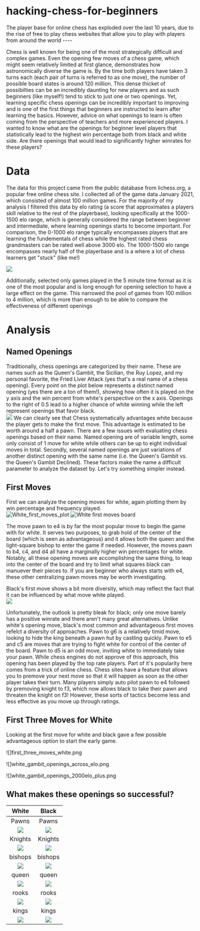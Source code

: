 # hacking-chess-for-beginners
The player base for online chess has exploded over the last 10 years, due to the rise of free to play chess websites that allow you to play with players from around the world ----

Chess is well known for being one of the most strategically difficult and complex games.  Even the opening few moves of a chess game, which might seem relatively limited at first glance, demonstrates how astronomically diverse the game is.  By the time both players have taken 3 turns each (each pair of turns is referred to as one move), the number of possible board states is around 120 million.  This dense thicket of possibilties can be an incredibly daunting for new players and as such beginners (like myself!) tend to stick to just one or two openings.  Yet, learning specific chess openings can be incredibly important to improving and is one of the first things that beginners are instructed to learn after learning the basics.  However, advice on what openings to learn is often coming from the perspective of teachers and more experienced players.  I wanted to know what are the openings for beginner level players that statistically lead to the highest win percentage both from black and white side.  Are there openings that would lead to significantly higher winrates for these players?

# Data
The data for this project came from the public database from lichess.org, a popular free online chess site.  I collected all of the game data January 2021, which consisted of almost 100 million games.  For the majority of my analysis I filtered this data by elo rating (a score that approximates a players skill relative to the rest of the playerbase), looking specifically at the 1000-1500 elo range, which is generally considered the range between beginner and intermediate, where learning openings starts to become important.  For comparison, the 0-1000 elo range typically encompasses players that are learning the fundementals of chess while the highest rated chess grandmasters can be rated well above 3000 elo.  The 1000-1500 elo range encompasses nearly half of the playerbase and is a where a lot of chess learners get "stuck" (like me!)

![](images/player_elo_plot.png)


Additionally, selected only games played in the 5 minute time format as it is one of the most popular and is long enough for opening selection to have a large effect on the game.  This narrowed the pool of games from 100 million to 4 million, which is more than enough to be able to compare the effectiveness of different openings  

# Analysis

## Named Openings
Traditionally, chess openings are categorized by their name.  These are names such as the Queen's Gambit, the Sicilian, the Ruy Lopez, and my personal favorite, the Fried Liver Attack (yes that's a real name of a chess opening).  Every point on the plot below represents a distinct named opening (yes there are a ton of them!), showing how often it is played on the y axis and the win percent from white's perspective on the x axis.  Openings to the right of 0.5 lead to a higher chance of white winning while the left represent openings that favor black.    
![](images/named_openings.png)
We can clearly see that Chess systematically advantages white because the player gets to make the first move.  This advantage is estimated to be worth around a half a pawn.  There are a few issues with evaluating chess openings based on their name. Named opening are of variable length, some only consist of 1 move for white while others can be up to eight individual moves in total.  Secondly, several named openings are just variations of another distinct opening with the same name (i.e. the Queen's Gambit vs. the Queen's Gambit Declined).  These factors make the name a difficult parameter to analyze the dataset by.  Let's try something simpler instead.

## First Moves
First we can analyze the opening moves for white, again plotting them by win percentage and frequency played.  
![White_first_moves_plot](images/white_first_moves_plot.png)  ![White first moves board](images/white_first_moves_board_med.png)

The move pawn to e4 is by far the most popular move to begin the game with for white.  It serves two purposes, to grab hold of the center of the board (which is seen as advantageous) and it allows both the queen and the light-square bishop to enter the game if needed.  However, the moves pawn to b4, c4, and d4 all have a marginally higher win percentages for white.  Notably, all these opening moves are accomplishing the same thing, to leap into the center of the board and try to limit what squares black can manuever their pieces to.  If you are beginner who always starts with e4, these other centralizing pawn moves may be worth investigating.   

Black's first move shows a bit more diversity, which may reflect the fact that it can be influenced by what move white played.  
![](black_first_moves_plot.png) 

Unfortunately, the outlook is pretty bleak for black; only one move barely has a positive winrate and there aren't many great alternatives.  Unlike white's opening move, black's most common and advantageous first moves refelct a diversity of approaches.  Pawn to g6 is a relatively timid move, looking to hide the king beneath a pawn hut by castling quickly.  Pawn to e5 and c5 are moves that are trying to fight white for control of the center of the board.  Pawn to d5 is an odd move, inviting white to immediately take your pawn.  While chess engines do not approve of this approach, this opening has been played by the top rate players.  Part of it's popularity here comes from a trick of online chess.  Chess sites have a feature that allows you to premove your next move so that it will happen as soon as the other player takes their turn. Many players simply auto pilot pawn to e4 followed by premoving knight to f3, which now allows black to take their pawn and threaten the knight on f3!  However, these sorts of tactics become less and less effective as you move up through ratings. 

## First Three Moves for White
Looking at the first move for white and black gave a few possible advantageous option to start the early game.  

![]first_three_moves_white.png

![]white_gambit_openings_across_elo.png

![]white_gambit_openings_2000elo_plus.png

## What makes these openings so successful?


| White  | Black |
| :-------------: | :-------------: |
|          Pawns     |       Pawns        |
|![](gifs/white_pawn.gif) | ![](gifs/black_pawn.gif) |
|          Knights     |       Knights        |
|![](gifs/white_knight.gif) | ![](gifs/black_knight.gif) |
|          bishops     |       bishops       |
|![](gifs/white_bishop.gif) | ![](gifs/black_bishop.gif) |
|          queen    |       queen       |
|![](gifs/white_queen.gif) | ![](gifs/black_queen.gif) |
|          rooks     |       rooks       |
|![](gifs/white_rook.gif) | ![](gifs/black_rook.gif) |
|         kings    |      kings       |
|![](gifs/white_king.gif) | ![](gifs/black_king.gif) |






